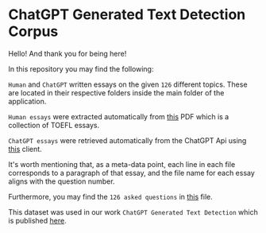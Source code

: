 # ChatGPT Generated Text Detection Corpus

Hello! And thank you for being here!

In this repository you may find the following:

 ``Human`` and ``ChatGPT`` written essays on the given ``126`` different topics. These are located in their respective folders inside the main folder of the application.


``Human essays`` were extracted automatically from [this](https://englishclubmskh.files.wordpress.com/2018/09/toefl-essays.pdf) PDF which is a collection of TOEFL essays.

``ChatGPT essays`` were retrieved automatically from the ChatGPT Api using [this](https://github.com/acheong08/ChatGPT) client.

It's worth mentioning that, as a meta-data point, each line in each file corresponds to a paragraph of that essay, and the file name for each essay aligns with the question number.

Furthermore, you may find the ``126 asked questions`` in [this](https://github.com) file.

This dataset was used in our work ``ChatGPT Generated Text Detection`` which is published [here](https://github.com).
